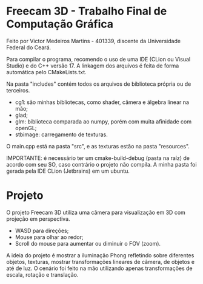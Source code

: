 # Freecam 3D - Trabalho Final de Computação Gráfica

Feito por Victor Medeiros Martins - 401339, discente da Universidade Federal do Ceará.

Para compilar o programa, recomendo o uso de uma IDE (CLion ou Visual Studio) e do C++ versão 17. A linkagem dos arquivos é feita de forma automática pelo CMakeLists.txt.

Na pasta "includes" contém todos os arquivos de biblioteca própria ou de terceiros.

- cg1: são minhas bibliotecas, como shader, câmera e álgebra linear na mão;
- glad;
- glm: biblioteca comparada ao numpy, porém com muita afinidade com openGL;
- stbimage: carregamento de texturas.

O main.cpp está na pasta "src", e as texturas estão na pasta "resources".

IMPORTANTE: é necessário ter um cmake-build-debug (pasta na raíz) de acordo com seu SO, caso contrário o projeto não compila. A minha pasta foi gerada pela IDE CLion (Jetbrains) em um ubuntu.

# Projeto

O projeto Freecam 3D utiliza uma câmera para visualização em 3D com projeção em perspectiva.

- WASD para direções;
- Mouse para olhar ao redor;
- Scroll do mouse para aumentar ou diminuir o FOV (zoom).

A ideia do projeto é mostrar a iluminação Phong refletindo sobre diferentes objetos, texturas, mostrar transformações lineares de câmera, de objetos e até de luz. O cenário foi feito na mão utilizando apenas transformações de escala, rotação e translação.

